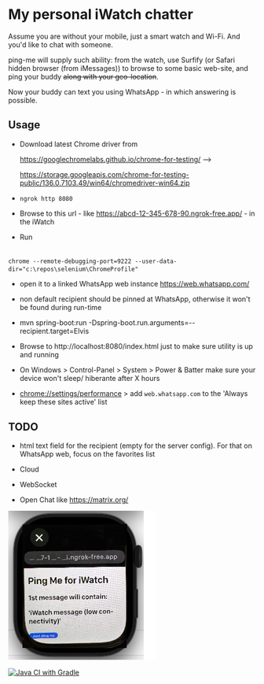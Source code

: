 # My personal iWatch chatter #

Assume you are without your mobile, just a smart watch and Wi-Fi. And you'd like to chat with someone.

ping-me will supply such ability: from the watch, use Surfify (or Safari hidden browser (from iMessages)) to browse to some basic web-site, and ping your buddy ~~along with your geo-location~~.

Now your buddy can text you using WhatsApp - in which answering is possible.

## Usage

- Download latest Chrome driver from 

    https://googlechromelabs.github.io/chrome-for-testing/ --> 

    https://storage.googleapis.com/chrome-for-testing-public/136.0.7103.49/win64/chromedriver-win64.zip

- `ngrok http 8080`

- Browse to this url - like https://abcd-12-345-678-90.ngrok-free.app/ - in the iWatch

- Run

######       
    chrome --remote-debugging-port=9222 --user-data-dir="c:\repos\selenium\ChromeProfile"

- open it to a linked WhatsApp web instance https://web.whatsapp.com/

- non default recipient should be pinned at WhatsApp, otherwise it won't be found during run-time

- mvn spring-boot:run -Dspring-boot.run.arguments=--recipient.target=Elvis

- Browse to http://localhost:8080/index.html just to make sure utility is up and running

- On Windows > Control-Panel > System > Power & Batter make sure your device won't sleep/ hiberante after X hours

- [chrome://settings/performance](chrome://settings/performance) > add `web.whatsapp.com` to the 'Always keep these sites active' list

## TODO

- html text field for the recipient (empty for the server config). For that on WhatsApp web, focus on the favorites list

- Cloud
- WebSocket
- Open Chat like https://matrix.org/

![](docs/ping-me.png)

[![Java CI with Gradle](https://github.com/shahart/ping-me/actions/workflows/maven.yml/badge.svg)](https://github.com/shahart/ping-me/actions/workflows/maven.yml)
